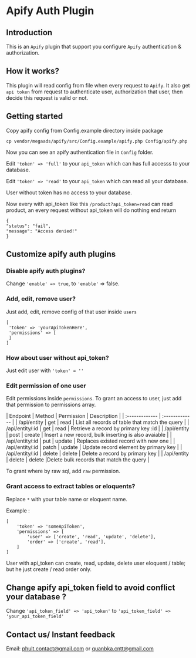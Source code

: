# Apify Auth Plugin

## Introduction

This is an `Apify` plugin that support you configure `Apify` authentication & authorization.

## How it works?

This plugin will read config from file when every request to `Apify`. It also get `api token` from request to authenticate user, authorization that user, then decide this request is valid or not.

## Getting started

Copy apify config from Config.example directory inside package

```cp vendor/megaads/apify/src/Config.example/apify.php Config/apify.php ```

Now you can see an apify authentication file in `Config` folder.

Edit
`'token' => 'full'` to your `api_token` which can has full accesss to your database.

Edit
`'token' => 'read'` to your `api_token` which can read all your database.

User without token has no access to your database.

Now every with api_token like this `/product?api_token=read` can read product, an every request without api_token will do nothing end return

```
{
"status": "fail",
"message": "Access denied!"
}
```


## Customize apify auth plugins

### Disable apify auth plugins?

Change `'enable' => true`, to `'enable'` => false.

### Add, edit, remove user?

Just add, edit, remove config of that user inside `users`

```
[
 'token' => 'yourApiTokenHere',
 'permissions' => [
 ]
]
```

### How about user without api_token?

Just edit user with `'token' = ''`

### Edit permission of one user

Edit permissions inside `permissions`. To grant an access to user, just add that permission to permissions array.

| Endpoint | Method | Permission | Description |
| :------------- | :------------- |
| /api/entity | get | read | List all records of table that match the query |
| /api/entity/:id | get | read | Retrieve a record by primary key :id |
| /api/entity | post | create | Insert a new record, bulk inserting is also avaiable |
| /api/entity/:id | put | update | Replaces existed record with new one |
| /api/entity/:id | patch | update | Update record element by primary key |
| /api/entity/:id | delete | delete | Delete a record by primary key |
| /api/entity | delete | delete |Delete bulk records that match the query |

To grant where by raw sql, add `raw` permission.

### Grant access to extract tables or eloquents?

Replace `*` with your table name or eloquent name.

Example :
```
[
    'token' => 'someApiToken',
    'permissions' => [
        'user' => ['create', 'read', 'update', 'delete'],
        'order' => ['create', 'read'],
    ]
]
```

User with api_token can create, read, update, delete user eloquent / table; but he just create / read order only.

## Change apify api_token field to avoid conflict your database ?

Change ```'api_token_field' => 'api_token'``` to ```'api_token_field' => 'your_api_token_field'```


## Contact us/ Instant feedback

Email: phult.contact@gmail.com or quanbka.cntt@gmail.com
